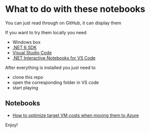 # What to do with these notebooks

You can just read through on GitHub, it can display them

If you want to try them locally you need

- Windows box
- [.NET 6 SDK](https://dotnet.microsoft.com/en-us/download/dotnet/6.0)
- [Visual Studio Code](https://code.visualstudio.com/)
- [.NET Interactive Notebooks for VS Code](https://marketplace.visualstudio.com/items?itemName=ms-dotnettools.dotnet-interactive-vscode)

After everything is installed you just need to

- clone this repo
- open the corresponding folder in VS code
- start playing

## Notebooks

- [How to optimize target VM costs when moving them to Azure](./vmOptimization-basics.ipynb)

Enjoy!
